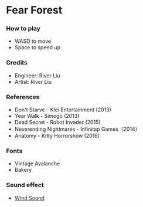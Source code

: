 # Fear Forest



### How to play

  - WASD to move
  - Space to speed up


### Credits

  - Engineer: River Liu
  - Artist: River Liu


### References

  - Don't Starve - Klei Entertainment (2013)
  - Year Walk - Simogo (2013)
  - Dead Secret - Robot Invader (2015)
  - Neverending Nightmares - Infinitap Games（2014）
  - Anatomy - Kitty Horrorshow (2016)


### Fonts

  - Vintage Avalanche
  - Bakery


### Sound effect
  - [Wind Sound](http://soundbible.com/1810-Wind.html)
